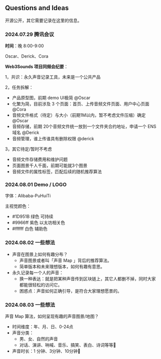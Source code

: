 ## Questions and Ideas

开源公开，其它需要记录在这里的信息。

### **2024.07.29 腾讯会议**

**时间**：晚 8:00-9:00

Oscar、Derick、Cora

**Web3Sounds 项目同频会纪要**：

1，共识：永久声音记录工具，未来是一个公共产品

2，任务拆解：

- 产品原型图，前期 demo UI极简 @Oscar
- 化繁为简，目前涉及 3 个页面：首页、上传音频文件页面、用户中心页面 @Cora
- 音频文件格式（待定）与大小（前期1M以内，暂不考虑文件压缩）确定 @Oscar
- 音频存储，前期 20个音频文件统一放到一个文件夹合约地址，申请一个 ENS 域名 @Derick
- 音频管理，谁上传谁具有删除权限 @derick

3，其它待定/暂时不考虑  

- 音频文件存储费用和维护问题
- 页面图景千人千面，前期可能就3个图景
- 音频文件的属性标签，匹配后续的随机推荐算法



### 2024.08.01 Demo / LOGO 

字体：Alibaba-PuHuiTi

主视觉颜色：

- #1D951B 绿色   可持续
- #9966ff   紫色  以太坊相关色
- #ffffff 白色 辅助色

### 2024.08.02 一些想法

- 声音在图景上如何有趣分布？
  - 声音图景或者叫「声音 Map 」背后的推荐算法。
  - 简单版本和未来理想版本，如何有趣有意思。
- 永久记录每一个人的声音：
  - 换一种表达：就是把某种声音传到区块链上，其它人都删不掉，同时大家都能很轻松的访问它。
  - 困惑点：声音如何正确引导，是符合大家理想愿景的。

### 2024.08.03 一些想法

声音 Map 算法，如何呈现有趣的声音图景/地图？

- 时间维度：年、月、日、0-24点
- 声音分类：
  - 男、女、自然的声音
  - 对话、演讲、呐喊、音乐、搞笑、表白、诗词等等🤔
- 声音时长：1 分钟、3分钟、10分钟🤔
